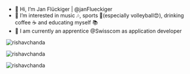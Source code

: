 - 👋 Hi, I’m Jan Flückiger | @janFlueckiger
- 👀 I’m interested in music 🎶, sports 🏐(especially volleyball😍), drinking coffee ☕ and educating myself 📚
- 🌱 I am currently an apprentice @Swisscom as application developer

<p style="display: flex; flex-direction: row; align-items: stretch;">
  <img align="center" src="https://github-readme-stats.vercel.app/api?username=janFlueckiger&show_icons=true&locale=en&theme=tokyonight" alt="rishavchanda" />
</p>
<p style="display: flex; flex-direction: row; align-items: stretch;">
  <img align="center" src="https://github-readme-streak-stats.herokuapp.com/?user=janFlueckiger&&theme=tokyonight" alt="rishavchanda" />
</p>
<p style="display: flex; flex-direction: row; align-items: stretch;">
  <img align="left" src="https://github-readme-stats.vercel.app/api/top-langs?username=janFlueckiger&show_icons=true&locale=en&layout=compact&theme=tokyonight" alt="rishavchanda" />
</p>
<!---
janFlueckiger/janFlueckiger is a ✨ special ✨ repository because its `README.md` (this file) appears on your GitHub profile.
You can click the Preview link to take a look at your changes.
--->
